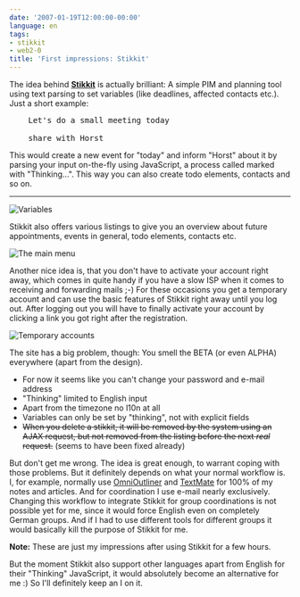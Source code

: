 ```yaml
---
date: '2007-01-19T12:00:00-00:00'
language: en
tags:
- stikkit
- web2-0
title: 'First impressions: Stikkit'
---
```



The idea behind __[Stikkit](http://stikkit.com)__ is actually brilliant: A simple PIM and planning tool using text parsing to set variables (like deadlines, affected contacts etc.). Just a short example:

<pre>
	Let's do a small meeting today 

	share with Horst
</pre>

This would create a new event for "today" and inform "Horst" about it by parsing your input on-the-fly using JavaScript, a process called marked with "Thinking...". This way you can also create todo elements, contacts and so on. 


-------------------------------


<img src="http://zerokspot.com/uploads/stikkit-variables.png" alt="Variables" class="figure"/>

Stikkit also offers various listings to give you an overview about future appointments, events in general, todo elements, contacts etc.

<img src="http://zerokspot.com/uploads/stikkit-menu.png" alt="The main menu" class="figure"/>

Another nice idea is, that you don't have to activate your account right away, which comes in quite handy if you have a slow ISP when it comes to receiving and forwarding mails ;-) For these occasions you get a temporary account and can use the basic features of Stikkit right away until you log out. After logging out you will have to finally activate your account by clicking a link you got right after the registration.

<img src="http://zerokspot.com/uploads/stikkit-temp.png" alt="Temporary accounts" class="figure"/>

The site has a big problem, though: You smell the BETA (or even ALPHA) everywhere (apart from the design). 

* For now it seems like you can't change your password and e-mail address
* "Thinking" limited to English input
* Apart from the timezone no l10n at all
* Variables can only be set by "thinking", not with explicit fields
* <s>When you delete a stikkit, it will be removed by the system using an AJAX request, but not removed from the listing before the next _real_ request.</s> (seems to have been fixed already)

But don't get me wrong. The idea is great enough, to warrant coping with those problems. But it definitely depends on what your normal workflow is. I, for example, normally use [OmniOutliner](http://www.omnigroup.com/applications/omnioutliner/) and [TextMate](http://macromates.com) for 100% of my notes and articles. And for coordination I use e-mail nearly exclusively. Changing this workflow to integrate Stikkit for group coordinations is not possible yet for me, since it would force English even on completely German groups. And if I had to use different tools for different groups it would basically kill the purpose of Stikkit for me.

__Note:__ These are just my impressions after using Stikkit for a few hours.

But the moment Stikkit also support other languages apart from English for their "Thinking" JavaScript, it would absolutely become an alternative for me :) So I'll definitely keep an I on it.